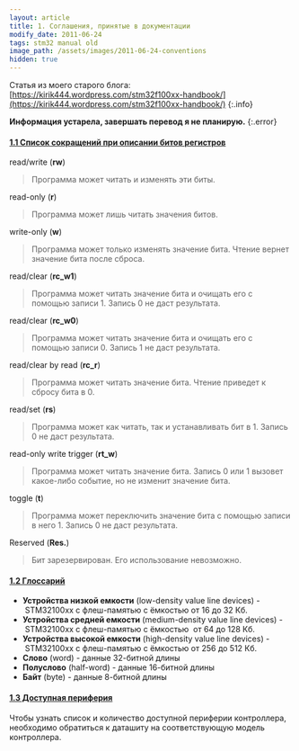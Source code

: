 ```yaml
---
layout: article
title: 1. Соглашения, принятые в документации
modify_date: 2011-06-24
tags: stm32 manual old
image_path: /assets/images/2011-06-24-conventions
hidden: true
---
```


Статья из моего старого блога: [https://kirik444.wordpress.com/stm32f100xx-handbook/](https://kirik444.wordpress.com/stm32f100xx-handbook/)
{:.info}

**Информация устарела,  завершать перевод я не планирую.**
{:.error}

#### [1.1 Список сокращений при описании битов регистров](#abbreviations)

read/write (**rw**)
> Программа может читать и изменять эти биты.

read-only (**r**)
> Программа может лишь читать значения битов.

write-only (**w**)
> Программа может только изменять значение бита. Чтение вернет значение бита после сброса.

read/clear (**rc_w1**)
> Программа может читать значение бита и очищать его с помощью записи 1. Запись 0 не даст результата.

read/clear (**rc_w0**)
> Программа может читать значение бита и очищать его с помощью записи 0. Запись 1 не даст результата.

read/clear by read (**rc_r**)
> Программа может читать значение бита. Чтение приведет к сбросу бита в 0.

read/set (**rs**)
> Программа может как читать, так и устанавливать бит в 1. Запись 0 не даст результата.

read-only write trigger (**rt_w**)
> Программа может читать значение бита. Запись 0 или 1 вызовет какое-либо событие, но не изменит значение бита.

toggle (**t**)
> Программа может переключить значение бита с помощью записи в него 1. Запись 0 не даст результата.

Reserved (**Res.**)
> Бит зарезервирован. Его использование невозможно.


#### [1.2 Глоссарий](#glossary)

* **Устройства низкой емкости** (low-density value line devices) -  STM32100xx с флеш-памятью с ёмкостью от 16 до 32 Кб.
* **Устройства средней емкости** (medium-density value line devices) -  STM32100xx с флеш-памятью с ёмкостью  от 64 до 128 Кб.
* **Устройства высокой емкости** (high-density value line devices) -  STM32100xx с флеш-памятью с ёмкостью от 256 до 512 Кб.
* **Слово** (word) - данные 32-битной длины
* **Полуслово** (half-word) - данные 16-битной длины
* **Байт** (byte) - данные 8-битной длины


#### [1.3 Доступная периферия](#periphery)

Чтобы узнать список и количество доступной периферии контроллера, необходимо обратиться к даташиту на соответствующую модель контроллера.

